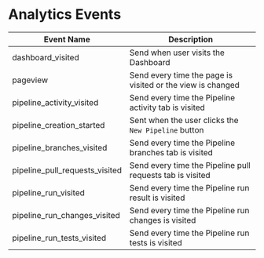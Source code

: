 Analytics Events
================

| Event Name  | Description |
| ------------- | ------------- |
| dashboard_visited | Send when user visits the Dashboard  |
| pageview | Send every time the page is visited or the view is changed  |
| pipeline_activity_visited  | Send every time the Pipeline activity tab is visited  |
| pipeline_creation_started  | Sent when the user clicks the `New Pipeline` button  |
| pipeline_branches_visited  | Send every time the Pipeline branches tab is visited  |
| pipeline_pull_requests_visited  | Send every time the Pipeline pull requests tab is visited  |
| pipeline_run_visited  |  Send every time the Pipeline run result is visited |
| pipeline_run_changes_visited  |  Send every time the Pipeline run changes is visited |
| pipeline_run_tests_visited  |  Send every time the Pipeline run tests is visited |

